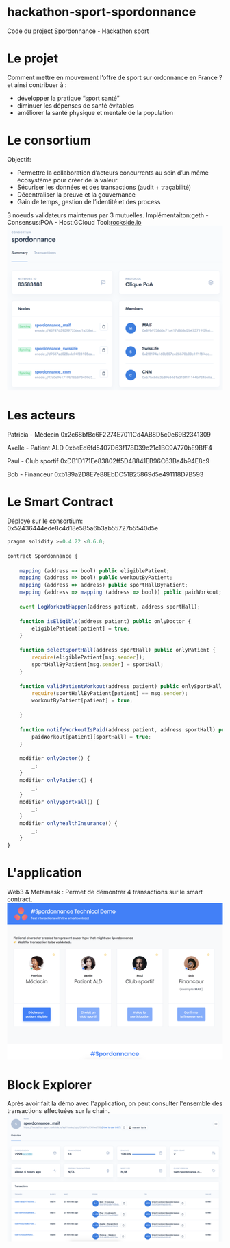 # hackathon-sport-spordonnance
Code du project Spordonnance - Hackathon sport

# Le projet
Comment mettre en mouvement l’offre de sport sur ordonnance en France ?
et ainsi contribuer à :
-	développer la pratique “sport santé” 
-	diminuer les dépenses de santé évitables
-	améliorer la santé physique et mentale de la population

# Le consortium
Objectif:
- Permettre la collaboration d’acteurs concurrents au sein d’un même écosystème pour créer de la valeur.
- Sécuriser les données et des transactions (audit + traçabilité)
- Décentraliser la preuve et la gouvernance 
- Gain de temps, gestion de l’identité et des process 

3 noeuds validateurs maintenus par 3 mutuelles.
Implémentaiton:geth - Consensus:POA - Host:GCloud Tool:[rockside.io](https://rockside.io)
![img consortium](https://github.com/vincentlg/hackathon-sport-spordonnance/blob/master/consortium.png)

# Les acteurs
Patricia - Médecin
0x2c68bfBc6F2274E7011Cd4AB8D5c0e69B2341309

Axelle - Patient ALD
0xbeEd6fd5407D63f178D39c21c1BC9A770bE9BfF4

Paul - Club sportif
0xDB1D171Ee83802ff5D48841EB96C63Ba4b94E8c9

Bob - Financeur
0xb189a2D8E7e88EbDC51B25869d5e491118D7B593

# Le Smart Contract
Déployé sur le consortium: 0x52436444ede8c4d18e585a6b3ab55727b5540d5e

```javascript
pragma solidity >=0.4.22 <0.6.0;

contract Spordonnance {

    mapping (address => bool) public eligiblePatient;
    mapping (address => bool) public workoutByPatient;
    mapping (address => address) public sportHallByPatient;
    mapping (address => mapping (address => bool)) public paidWorkout;

    event LogWorkoutHappen(address patient, address sportHall);

    function isEligible(address patient) public onlyDoctor {
        eligiblePatient[patient] = true;
    }
    
    function selectSportHall(address sportHall) public onlyPatient {
        require(eligiblePatient[msg.sender]);
        sportHallByPatient[msg.sender] = sportHall;
    }
    
    function validPatientWorkout(address patient) public onlySportHall {
        require(sportHallByPatient[patient] == msg.sender);
        workoutByPatient[patient] = true;
        
    }
    
    function notifyWorkoutIsPaid(address patient, address sportHall) public onlyhealthInsurance {
        paidWorkout[patient][sportHall] = true;
    }
    
    modifier onlyDoctor() {
        _;
    }
    modifier onlyPatient() {
        _;
    }
    modifier onlySportHall() {
        _;
    }
    modifier onlyhealthInsurance() {
        _;
    }
}
```

# L'application
Web3 & Metamask : Permet de démontrer 4 transactions sur le smart contract.
![img front](https://github.com/vincentlg/hackathon-sport-spordonnance/blob/master/front.png)

# Block Explorer
Après avoir fait la démo avec l'application, on peut consulter l'ensemble des transactions effectuées sur la chain.
![img front](https://github.com/vincentlg/hackathon-sport-spordonnance/blob/master/block-explorer.png)









